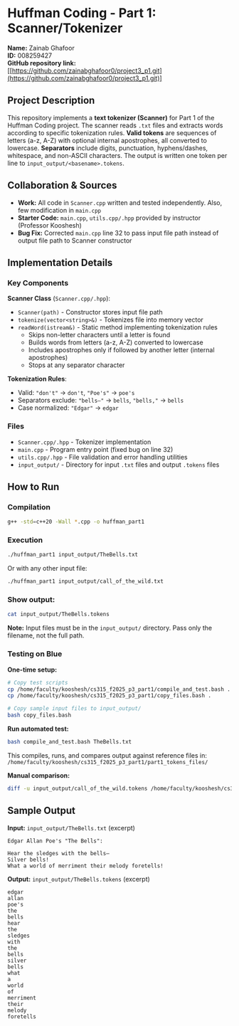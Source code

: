 # Huffman Coding - Part 1: Scanner/Tokenizer

**Name:** Zainab Ghafoor  
**ID:** 008259427  
**GitHub repository link:** [[https://github.com/zainabghafoor0/project3_p1.git](https://github.com/zainabghafoor0/project3_p1.git)]

## Project Description

This repository implements a **text tokenizer (Scanner)** for Part 1 of the Huffman Coding project. The scanner reads `.txt` files and extracts words according to specific tokenization rules. **Valid tokens** are sequences of letters (a-z, A-Z) with optional internal apostrophes, all converted to lowercase. **Separators** include digits, punctuation, hyphens/dashes, whitespace, and non-ASCII characters. The output is written one token per line to `input_output/<basename>.tokens`.

## Collaboration & Sources

* **Work:** All code in `Scanner.cpp` written and tested independently. Also, few modification in `main.cpp`
* **Starter Code:** `main.cpp`, `utils.cpp/.hpp` provided by instructor (Professor Kooshesh)
* **Bug Fix:** Corrected `main.cpp` line 32 to pass input file path instead of output file path to Scanner constructor

## Implementation Details

### Key Components

**Scanner Class** (`Scanner.cpp/.hpp`):
- `Scanner(path)` - Constructor stores input file path
- `tokenize(vector<string>&)` - Tokenizes file into memory vector
- `readWord(istream&)` - Static method implementing tokenization rules
  - Skips non-letter characters until a letter is found
  - Builds words from letters (a-z, A-Z) converted to lowercase
  - Includes apostrophes only if followed by another letter (internal apostrophes)
  - Stops at any separator character

**Tokenization Rules**:
- Valid: `"don't"` → `don't`, `"Poe's"` → `poe's`
- Separators exclude: `"bells—"` → `bells`, `"bells,"` → `bells`
- Case normalized: `"Edgar"` → `edgar`

### Files
- `Scanner.cpp/.hpp` - Tokenizer implementation
- `main.cpp` - Program entry point (fixed bug on line 32)
- `utils.cpp/.hpp` - File validation and error handling utilities
- `input_output/` - Directory for input `.txt` files and output `.tokens` files

## How to Run

### Compilation

```bash
g++ -std=c++20 -Wall *.cpp -o huffman_part1
```

### Execution

```bash
./huffman_part1 input_output/TheBells.txt
```

Or with any other input file:

```bash
./huffman_part1 input_output/call_of_the_wild.txt
```
### Show output:
```bash
cat input_output/TheBells.tokens
```

**Note:** Input files must be in the `input_output/` directory. Pass only the filename, not the full path.

### Testing on Blue

**One-time setup:**

```bash
# Copy test scripts
cp /home/faculty/kooshesh/cs315_f2025_p3_part1/compile_and_test.bash .
cp /home/faculty/kooshesh/cs315_f2025_p3_part1/copy_files.bash .

# Copy sample input files to input_output/
bash copy_files.bash
```

**Run automated test:**

```bash
bash compile_and_test.bash TheBells.txt
```

This compiles, runs, and compares output against reference files in:  
`/home/faculty/kooshesh/cs315_f2025_p3_part1/part1_tokens_files/`

**Manual comparison:**

```bash
diff -u input_output/call_of_the_wild.tokens /home/faculty/kooshesh/cs315_f2025_p3_part1/part1_tokens_files/call_of_the_wild.tokens
```

## Sample Output

**Input:** `input_output/TheBells.txt` (excerpt)
```
Edgar Allan Poe's "The Bells":

Hear the sledges with the bells—
Silver bells!
What a world of merriment their melody foretells!
```

**Output:** `input_output/TheBells.tokens` (excerpt)
```
edgar
allan
poe's
the
bells
hear
the
sledges
with
the
bells
silver
bells
what
a
world
of
merriment
their
melody
foretells
```
